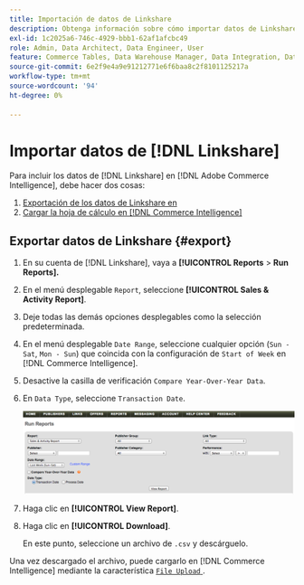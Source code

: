 ```yaml
---
title: Importación de datos de Linkshare
description: Obtenga información sobre cómo importar datos de Linkshare en  [!DNL Commerce Intelligence].
exl-id: 1c2025a6-746c-4929-bbb1-62af1afcbc49
role: Admin, Data Architect, Data Engineer, User
feature: Commerce Tables, Data Warehouse Manager, Data Integration, Data Import/Export
source-git-commit: 6e2f9e4a9e91212771e6f6baa8c2f8101125217a
workflow-type: tm+mt
source-wordcount: '94'
ht-degree: 0%

---
```


# Importar datos de [!DNL Linkshare]

Para incluir los datos de [!DNL Linkshare] en [!DNL Adobe Commerce Intelligence], debe hacer dos cosas:

1. [Exportación de los datos de Linkshare en ](#export)
1. [Cargar la hoja de cálculo en  [!DNL Commerce Intelligence]](../connecting-data/using-file-uploader.md)

## Exportar datos de Linkshare {#export}

1. En su cuenta de [!DNL Linkshare], vaya a **[!UICONTROL Reports** > **Run Reports].**

1. En el menú desplegable `Report`, seleccione **[!UICONTROL Sales & Activity Report]**.

1. Deje todas las demás opciones desplegables como la selección predeterminada.

1. En el menú desplegable `Date Range`, seleccione cualquier opción (`Sun - Sat`, `Mon - Sun`) que coincida con la configuración de `Start of Week` en [!DNL Commerce Intelligence].

1. Desactive la casilla de verificación `Compare Year-Over-Year Data`.

1. En `Data Type`, seleccione `Transaction Date`.

   ![importando\_linkshare\_data.png](../../../assets/importing_linkshare_data.png)

1. Haga clic en **[!UICONTROL View Report]**.

1. Haga clic en **[!UICONTROL Download]**.

   En este punto, seleccione un archivo de `.csv` y descárguelo.

Una vez descargado el archivo, puede cargarlo en [!DNL Commerce Intelligence] mediante la característica [`File Upload` ](../connecting-data/using-file-uploader.md).
